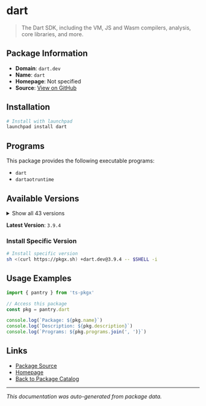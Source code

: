 # dart

> The Dart SDK, including the VM, JS and Wasm compilers, analysis, core libraries, and more.

## Package Information

- **Domain**: `dart.dev`
- **Name**: `dart`
- **Homepage**: Not specified
- **Source**: [View on GitHub](https://github.com/pkgxdev/pantry/tree/main/projects/dart.dev/package.yml)

## Installation

```bash
# Install with launchpad
launchpad install dart
```

## Programs

This package provides the following executable programs:

- `dart`
- `dartaotruntime`

## Available Versions

<details>
<summary>Show all 43 versions</summary>

- `3.9.4`, `3.9.3`, `3.9.2`, `3.9.1`, `3.9.0`
- `3.8.3`, `3.8.2`, `3.8.1`, `3.8.0`, `3.7.3`
- `3.7.2`, `3.7.1`, `3.7.0`, `3.6.2`, `3.6.1`
- `3.6.0`, `3.5.4`, `3.5.3`, `3.5.2`, `3.5.1`
- `3.5.0`, `3.4.4`, `3.4.3`, `3.4.2`, `3.4.1`
- `3.4.0`, `3.3.4`, `3.3.3`, `3.3.2`, `3.3.1`
- `3.3.0`, `3.2.6`, `3.2.5`, `3.2.4`, `3.2.3`
- `3.2.2`, `3.2.1`, `3.2.0`, `3.1.5`, `3.1.4`
- `3.1.3`, `3.1.2`, `3.1.1`

</details>

**Latest Version**: `3.9.4`

### Install Specific Version

```bash
# Install specific version
sh <(curl https://pkgx.sh) +dart.dev@3.9.4 -- $SHELL -i
```

## Usage Examples

```typescript
import { pantry } from 'ts-pkgx'

// Access this package
const pkg = pantry.dart

console.log(`Package: ${pkg.name}`)
console.log(`Description: ${pkg.description}`)
console.log(`Programs: ${pkg.programs.join(', ')}`)
```

## Links

- [Package Source](https://github.com/pkgxdev/pantry/tree/main/projects/dart.dev/package.yml)
- [Homepage](#)
- [Back to Package Catalog](../../package-catalog.md)

---

*This documentation was auto-generated from package data.*
